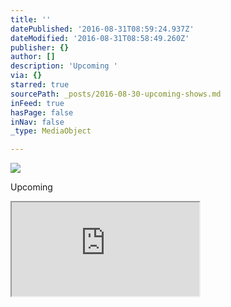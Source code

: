 ```yaml
---
title: ''
datePublished: '2016-08-31T08:59:24.937Z'
dateModified: '2016-08-31T08:58:49.260Z'
publisher: {}
author: []
description: 'Upcoming '
via: {}
starred: true
sourcePath: _posts/2016-08-30-upcoming-shows.md
inFeed: true
hasPage: false
inNav: false
_type: MediaObject

---
```

![](https://the-grid-user-content.s3-us-west-2.amazonaws.com/7660401b-ed0b-4640-aa9d-c80471274565.jpg)

Upcoming 

<iframe src="https://the-grid.github.io/ed-userhtml/?g=eJyVkkuP0zAQx79KZLS9ZRO6LaCk7ooL4gAc2L2hKnLsSWLVj8iebLZ8eiaPVnBAiBwsz3v8--eg9EsijYiRs1GrFrDSTRAWWBLxYoAzpWNvxKXQzmgHaW28PJeUil3xNs_vyg5022HxkOf9a2lFaLUr8rIXSmnX0q32QUGgCzseltZ_mxckZx1iH4ssG8fxPsALhNoJ1N7dS2-ztUB6BVmH1lSLIxMBdcRq--79brv98Hjtq_h-uxG2L3sfEVRVX_ifmZt-lD8URN26E1fQiMHg7KuFPLfBD07RMOPDid9tH5ZvjhMPP-CJ01K9kEtN7PxYWdGfeL7Y-ieceKORJTMtziZcLFl4Xa357QsiznKCIIM3BLrlzHkili10joffdGq8RwhVHYSbGN-UWuCn6Psi3ZMYjXeYTmuQUFezEVabS_ExaGEmRSQ46nU8iKQL0PyDf00D0z546yfXKkd8HNBWkjgL4shF1YDAIUBc1YmbKW5B6cHyxTV7oh-CBP75-euXffU0wXuSHajBwByWtC3ttlasT_4UABKwNajEDlHLZPozIRBFb5Pv87rfbuuyBAkIEOqqNsKdb5wQXjFVIH2YcwvnHZSzzsWb3W5HWP5rziETpNMVZEZCrecv6A42YA" style=""></iframe>
